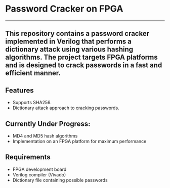 # Password Cracker on FPGA
----------------

This repository contains a password cracker implemented in Verilog that performs a dictionary attack using various hashing algorithms. The project targets FPGA platforms and is designed to crack passwords in a fast and efficient manner.
----------------

## Features
- Supports SHA256.
- Dictionary attack approach to cracking passwords.

## Currently Under Progress:
-  MD4 and MD5 hash algorithms
- Implementation on an FPGA platform for maximum performance

## Requirements
- FPGA development board
- Verilog compiler (Vivado)
- Dictionary file containing possible passwords

